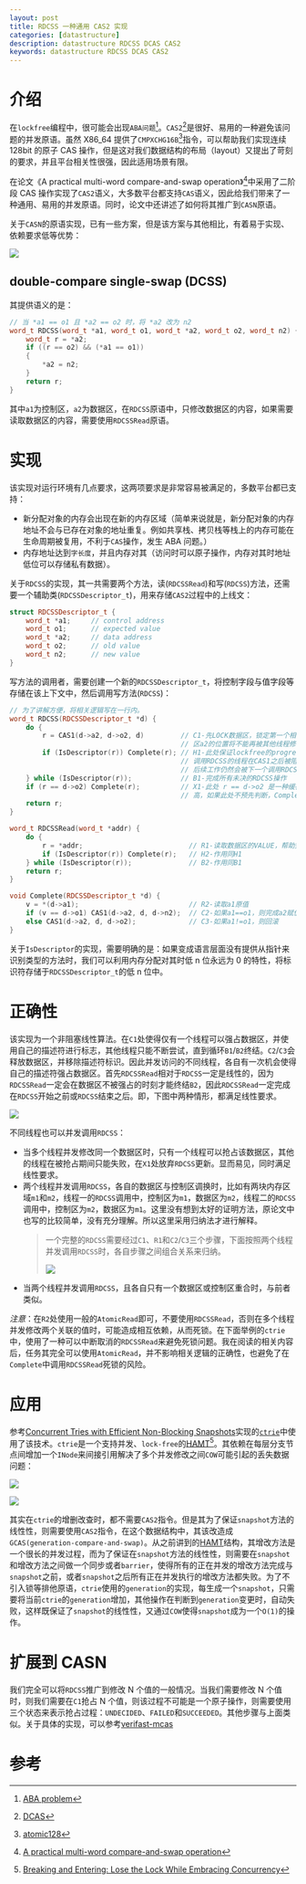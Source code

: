 ```yaml
---
layout: post
title: RDCSS 一种通用 CAS2 实现
categories: [datastructure]
description: datastructure RDCSS DCAS CAS2
keywords: datastructure RDCSS DCAS CAS2
---
```


# 介绍

在`lockfree`编程中，很可能会出现`ABA问题`[^1]。`CAS2`[^2]是很好、易用的一种避免该问题的并发原语。虽然 X86_64 提供了`CMPXCHG16B`[^5]指令，可以帮助我们实现连续 128bit 的原子 CAS 操作，但是这对我们数据结构的布局（layout）又提出了苛刻的要求，并且平台相关性很强，因此适用场景有限。

在论文《A practical multi-word compare-and-swap operation》[^3]中采用了二阶段 CAS 操作实现了`CAS2`语义，大多数平台都支持`CAS`语义，因此给我们带来了一种通用、易用的并发原语。同时，论文中还讲述了如何将其推广到`CASN`原语。

关于`CASN`的原语实现，已有一些方案，但是该方案与其他相比，有着易于实现、依赖要求低等优势：

![](/images/posts/datastructure/rdcss-compare.png)

## double-compare single-swap (DCSS)

其提供语义的是：

```c++
// 当 *a1 == o1 且 *a2 == o2 时，将 *a2 改为 n2
word_t RDCSS(word_t *a1, word_t o1, word_t *a2, word_t o2, word_t n2) {
    word_t r = *a2;
    if ((r == o2) && (*a1 == o1))
    {
        *a2 = n2;
    }
    return r;
}
```

其中`a1`为控制区，`a2`为数据区，在`RDCSS`原语中，只修改数据区的内容，如果需要读取数据区的内容，需要使用`RDCSSRead`原语。

# 实现

该实现对运行环境有几点要求，这两项要求是非常容易被满足的，多数平台都已支持：

- 新分配对象的内存会出现在新的内存区域（简单来说就是，新分配对象的内存地址不会与已存在对象的地址重复。例如共享栈、拷贝栈等栈上的内存可能在生命周期被复用，不利于`CAS`操作，发生 ABA 问题。）
- 内存地址达到`字长度`，并且内存对其（访问时可以原子操作，内存对其时地址低位可以存储私有数据）。

关于`RDCSS`的实现，其一共需要两个方法，读(`RDCSSRead`)和写(`RDCSS`)方法，还需要一个辅助类(`RDCSSDescriptor_t`)，用来存储`CAS2`过程中的上线文：

```c++
struct RDCSSDescriptor_t {
    word_t *a1;     // control address
    word_t o1;      // expected value
    word_t *a2;     // data address
    word_t o2;      // old value
    word_t n2;      // new value
}
```

写方法的调用者，需要创建一个新的`RDCSSDescriptor_t`，将控制字段与值字段等存储在该上下文中，然后调用写方法(`RDCSS`)：

```c++
// 为了讲解方便，将相关逻辑写在一行内。
word_t RDCSS(RDCSSDescriptor_t *d) {
    do {
        r = CAS1(d->a2, d->o2, d)         // C1-先LOCK数据区，锁定第一个相等的条件：a2==o2，此后数据
                                          // 区a2的位置将不能再被其他线程修改
        if (IsDescriptor(r)) Complete(r); // H1-此处保证lockfree的progress，及时之前一个对数据区a2
                                          // 调用RDCSS的线程在CAS1之后被阻塞或者崩溃了，其CAS1之后的
                                          // 后续工作仍然会被下一个调用RDCSS的线程发现并且继续完成
    } while (IsDescriptor(r));            // B1-完成所有未决的RDCSS操作
    if (r == d->o2) Complete(r);          // X1-此处 r == d->o2 是一种缓存优化，因为读的效率远比CAS的
                                          // 高，如果此处不预先判断，Complete中的CAS导致的性能损失更高。
    return r;
}

word_t RDCSSRead(word_t *addr) {
    do {
        r = *addr;                          // R1-读取数据区的VALUE，帮助完成全部未决的RDCSS操作。
        if (IsDescriptor(r)) Complete(r);   // H2-作用同H1
    } while (IsDescriptor(r));              // B2-作用同B1
    return r;
}

void Complete(RDCSSDescriptor_t *d) {
    v = *(d->a1);                           // R2-读取a1原值
    if (v == d->o1) CAS1(d->a2, d, d->n2);  // C2-如果a1==o1，则完成a2赋值
    else CAS1(d->a2, d, d->o2);             // C3-如果a1!=o1，则回滚
}
```

关于`IsDescriptor`的实现，需要明确的是：如果变成语言层面没有提供从指针来识别类型的方法时，我们可以利用内存分配对其时低 n 位永远为 0 的特性，将标识符存储于`RDCSSDescriptor_t`的低 n 位中。

# 正确性

该实现为一个非阻塞线性算法。在`C1`处使得仅有一个线程可以强占数据区，并使用自己的描述符进行标志，其他线程只能不断尝试，直到循环`B1`/`B2`终结。`C2`/`C3`会释放数据区，并移除描述符标识。因此并发访问的不同线程，各自有一次机会使得自己的描述符强占数据区。首先`RDCSSRead`相对于`RDCSS`一定是线性的，因为`RDCSSRead`一定会在数据区不被强占的时刻才能终结`B2`，因此`RDCSSRead`一定完成在`RDCSS`开始之前或`RDCSS`结束之后。即，下图中两种情形，都满足线性要求。

![](/images/posts/datastructure/RDCSS-1.png)

不同线程也可以并发调用`RDCSS`：

- 当多个线程并发修改同一个数据区时，只有一个线程可以抢占该数据区，其他的线程在被抢占期间只能失败，在`X1`处放弃`RDCSS`更新。显而易见，同时满足线性要求。
- 两个线程并发调用`RDCSS`，各自的数据区与控制区调换时，比如有两块内存区域`m1`和`m2`，线程一的`RDCSS`调用中，控制区为`m1`，数据区为`m2`，线程二的`RDCSS`调用中，控制区为`m2`，数据区为`m1`。这里没有想到太好的证明方法，原论文中也写的比较简单，没有充分理解。所以这里采用归纳法才进行解释。
  > 一个完整的`RDCSS`需要经过`C1`、`R1`和`C2`/`C3`三个步骤，下面按照两个线程并发调用`RDCSS`时，各自步骤之间组合关系来归纳。
  >
  > ![](/images/posts/datastructure/RDCSS-2.png)
- 当两个线程并发调用`RDCSS`，且各自只有一个数据区或控制区重合时，与前者类似。

_注意_：在`R2`处使用一般的`AtomicRead`即可，不要使用`RDCSSRead`，否则在多个线程并发修改两个关联的值时，可能造成相互依赖，从而死锁。在下面举例的`ctrie`中，使用了一种可以中断取消的`RDCSSRead`来避免死锁问题。我在阅读的相关内容后，任务其完全可以使用`AtomicRead`，并不影响相关逻辑的正确性，也避免了在`Complete`中调用`RDCSSRead`死锁的风险。

# 应用

参考[Concurrent Tries with Efficient Non-Blocking Snapshots](/images/posts/datastructure/Concurrent_Tries_with_Efficient_Non-Blocking_Snapshots.pdf)实现的[`ctrie`](https://github.com/Workiva/go-datastructures/tree/master/trie/ctrie)中使用了该技术。`ctrie`是一个支持并发、`lock-free`的[HAMT](https://lrita.github.io/2018/07/15/hash-tree-hamp/)[^6]。其依赖在每层分支节点间增加一个`INode`来间接引用解决了多个并发修改之间`COW`可能引起的丢失数据问题：

![](/images/posts/datastructure/ctrie-000.png)

![](/images/posts/datastructure/ctrie-001.png)

其实在`ctrie`的增删改查时，都不需要`CAS2`指令。但是其为了保证`snapshot`方法的线性性，则需要使用`CAS2`指令，在这个数据结构中，其该改造成`GCAS(generation-compare-and-swap)`。从之前讲到的[HAMT](https://lrita.github.io/2018/07/15/hash-tree-hamp/)结构，其增改方法是一个很长的并发过程，而为了保证在`snapshot`方法的线性性，则需要在`snapshot`和增改方法之间做一个同步或者`barrier`，使得所有的正在并发的增改方法完成与`snapshot`之前，或者`snapshot`之后所有正在并发执行的增改方法都失败。为了不引入锁等排他原语，`ctrie`使用的`generation`的实现，每生成一个`snapshot`，只需要将当前`ctrie`的`generation`增加，其他操作在判断到`generation`变更时，自动失败，这样既保证了`snapshot`的线性性，又通过`COW`使得`snapshot`成为一个`O(1)`的操作。

# 扩展到 CASN

我们完全可以将`RDCSS`推广到修改 N 个值的一般情况。当我们需要修改 N 个值时，则我们需要在`C1`抢占 N 个值，则该过程不可能是一个原子操作，则需要使用三个状态来表示抢占过程：`UNDECIDED`、`FAILED`和`SUCCEEDED`。其他步骤与上面类似。关于具体的实现，可以参考[verifast-mcas](https://github.com/verifast/verifast/blob/master/examples/mcas/mcas.c)

# 参考

[^1]: [ABA problem](https://en.wikipedia.org/wiki/ABA_problem)
[^2]: [DCAS](https://en.wikipedia.org/wiki/Double_compare-and-swap)
[^3]: [A practical multi-word compare-and-swap operation](/images/posts/datastructure/A_practical_multi-word_compare-and-swap_operation.pdf)
[^4]: [tylertreat/rdcss](https://github.com/tylertreat/rdcss)
[^5]: [atomic128](https://github.com/tmthrgd/atomic128)
[^6]: [Breaking and Entering: Lose the Lock While Embracing Concurrency](https://bravenewgeek.com/breaking-and-entering-lose-the-lock-while-embracing-concurrency/)
